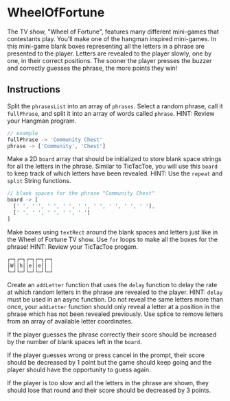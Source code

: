# WheelOfFortune

The TV show, "Wheel of Fortune", features many different mini-games that contestants play. You'll make one of the hangman inspired mini-games. In this mini-game blank boxes representing all the letters in a phrase are presented to the player. Letters are revealed to the player slowly, one by one, in their correct positions. The sooner the player presses the buzzer and correctly guesses the phrase, the more points they win!

## Instructions

Split the `phrasesList` into an array of `phrases`. Select a random phrase, call it `fullPhrase`, and split it into an array of words called `phrase`. HINT: Review your Hangman program.

```js
// example
fullPhrase -> 'Community Chest'
phrase -> ['Community', 'Chest']
```

Make a 2D `board` array that should be initialized to store blank space strings for all the letters in the phrase. Similar to TicTacToe, you will use this `board` to keep track of which letters have been revealed. HINT: Use the `repeat` and `split` String functions.

```js
// blank spaces for the phrase "Community Chest"
board -> [
  [' ', ' ', ' ', ' ', ' ', ' ', ' ', ' ', ' '],
  [' ', ' ', ' ', ' ', ' ']
]
```

Make boxes using `textRect` around the blank spaces and letters just like in the Wheel of Fortune TV show. Use `for` loops to make all the boxes for the phrase! HINT: Review your TicTacToe progam.

```txt
┌─┐┌─┐┌─┐┌─┐┌─┐
│W││h││e││e││ │
└─┘└─┘└─┘└─┘└─┘
```

Create an `addLetter` function that uses the `delay` function to delay the rate at which random letters in the phrase are revealed to the player. HINT: `delay` must be used in an async function. Do not reveal the same letters more than once, your `addLetter` function should only reveal a letter at a position in the phrase which has not been revealed previously. Use splice to remove letters from an array of available letter coordinates.

If the player guesses the phrase correctly their score should be increased by the number of blank spaces left in the `board`.

If the player guesses wrong or press cancel in the prompt, their score should be decreased by 1 point but the game should keep going and the player should have the opportunity to guess again.

If the player is too slow and all the letters in the phrase are shown, they should lose that round and their score should be decreased by 3 points.
